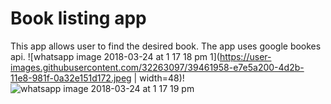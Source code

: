 # Book listing app
This app allows user to find the desired book. The app uses google bookes api.
![whatsapp image 2018-03-24 at 1 17 18 pm 1](https://user-images.githubusercontent.com/32263097/39461958-e7e5a200-4d2b-11e8-981f-0a32e151d172.jpeg | width=48)!
![whatsapp image 2018-03-24 at 1 17 19 pm](https://user-images.githubusercontent.com/32263097/39461961-e97edcc6-4d2b-11e8-9d26-e6a46f809e76.jpeg)
